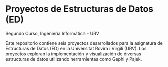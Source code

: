 # Proyectos de Estructuras de Datos (ED)
Segundo Curso, Ingeniería Informática - URV

Este repositorio contiene seis proyectos desarrollados para la asignatura de Estructuras de Datos (ED) en la Universitat Rovira i Virgili (URV). Los proyectos exploran la implementación y visualización de diversas estructuras de datos utilizando herramientas como Gephi y Pajek.
